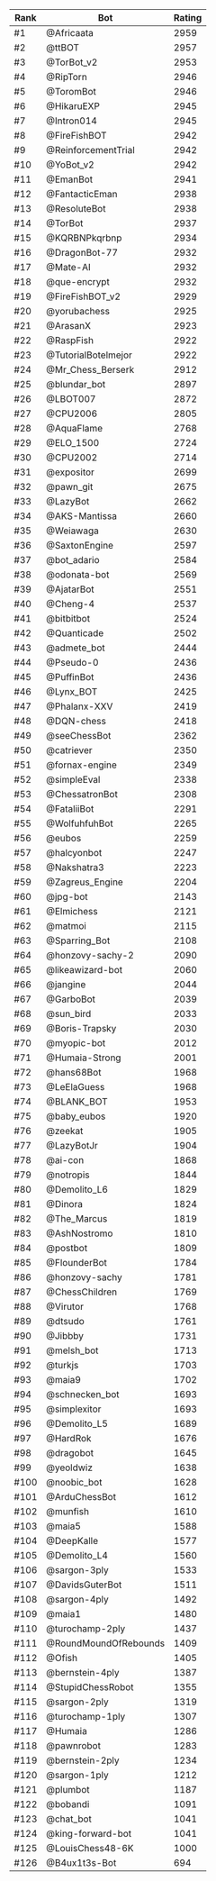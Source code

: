 Rank|Bot|Rating
---|---|---
#1|@Africaata|2959
#2|@ttBOT|2957
#3|@TorBot_v2|2953
#4|@RipTorn|2946
#5|@ToromBot|2946
#6|@HikaruEXP|2945
#7|@Intron014|2945
#8|@FireFishBOT|2942
#9|@ReinforcementTrial|2942
#10|@YoBot_v2|2942
#11|@EmanBot|2941
#12|@FantacticEman|2938
#13|@ResoluteBot|2938
#14|@TorBot|2937
#15|@KQRBNPkqrbnp|2934
#16|@DragonBot-77|2932
#17|@Mate-AI|2932
#18|@que-encrypt|2932
#19|@FireFishBOT_v2|2929
#20|@yorubachess|2925
#21|@ArasanX|2923
#22|@RaspFish|2922
#23|@TutorialBotelmejor|2922
#24|@Mr_Chess_Berserk|2912
#25|@blundar_bot|2897
#26|@LBOT007|2872
#27|@CPU2006|2805
#28|@AquaFlame|2768
#29|@ELO_1500|2724
#30|@CPU2002|2714
#31|@expositor|2699
#32|@pawn_git|2675
#33|@LazyBot|2662
#34|@AKS-Mantissa|2660
#35|@Weiawaga|2630
#36|@SaxtonEngine|2597
#37|@bot_adario|2584
#38|@odonata-bot|2569
#39|@AjatarBot|2551
#40|@Cheng-4|2537
#41|@bitbitbot|2524
#42|@Quanticade|2502
#43|@admete_bot|2444
#44|@Pseudo-0|2436
#45|@PuffinBot|2436
#46|@Lynx_BOT|2425
#47|@Phalanx-XXV|2419
#48|@DQN-chess|2418
#49|@seeChessBot|2362
#50|@catriever|2350
#51|@fornax-engine|2349
#52|@simpleEval|2338
#53|@ChessatronBot|2308
#54|@FataliiBot|2291
#55|@WolfuhfuhBot|2265
#56|@eubos|2259
#57|@halcyonbot|2247
#58|@Nakshatra3|2223
#59|@Zagreus_Engine|2204
#60|@jpg-bot|2143
#61|@Elmichess|2121
#62|@matmoi|2115
#63|@Sparring_Bot|2108
#64|@honzovy-sachy-2|2090
#65|@likeawizard-bot|2060
#66|@jangine|2044
#67|@GarboBot|2039
#68|@sun_bird|2033
#69|@Boris-Trapsky|2030
#70|@myopic-bot|2012
#71|@Humaia-Strong|2001
#72|@hans68Bot|1968
#73|@LeElaGuess|1968
#74|@BLANK_BOT|1953
#75|@baby_eubos|1920
#76|@zeekat|1905
#77|@LazyBotJr|1904
#78|@ai-con|1868
#79|@notropis|1844
#80|@Demolito_L6|1829
#81|@Dinora|1824
#82|@The_Marcus|1819
#83|@AshNostromo|1810
#84|@postbot|1809
#85|@FlounderBot|1784
#86|@honzovy-sachy|1781
#87|@ChessChildren|1769
#88|@Virutor|1768
#89|@dtsudo|1761
#90|@Jibbby|1731
#91|@melsh_bot|1713
#92|@turkjs|1703
#93|@maia9|1702
#94|@schnecken_bot|1693
#95|@simplexitor|1693
#96|@Demolito_L5|1689
#97|@HardRok|1676
#98|@dragobot|1645
#99|@yeoldwiz|1638
#100|@noobic_bot|1628
#101|@ArduChessBot|1612
#102|@munfish|1610
#103|@maia5|1588
#104|@DeepKalle|1577
#105|@Demolito_L4|1560
#106|@sargon-3ply|1533
#107|@DavidsGuterBot|1511
#108|@sargon-4ply|1492
#109|@maia1|1480
#110|@turochamp-2ply|1437
#111|@RoundMoundOfRebounds|1409
#112|@Ofish|1405
#113|@bernstein-4ply|1387
#114|@StupidChessRobot|1355
#115|@sargon-2ply|1319
#116|@turochamp-1ply|1307
#117|@Humaia|1286
#118|@pawnrobot|1283
#119|@bernstein-2ply|1234
#120|@sargon-1ply|1212
#121|@plumbot|1187
#122|@bobandi|1091
#123|@chat_bot|1041
#124|@king-forward-bot|1041
#125|@LouisChess48-6K|1000
#126|@B4ux1t3s-Bot|694
